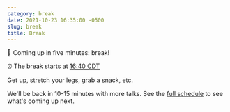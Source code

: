 ```yaml
---
category: break
date: 2021-10-23 16:35:00 -0500
slug: break
title: Break
---
```


🚶 Coming up in five minutes: break!

:alarm_clock: The break starts at [16:40 CDT](https://time.is/compare/0440PM_23_October_2021_in_Chicago)

Get up, stretch your legs, grab a snack, etc.

 We'll be back in 10-15 minutes with more talks. See the [full schedule](https://2021.djangocon.us/talks/) to see what's coming up next.